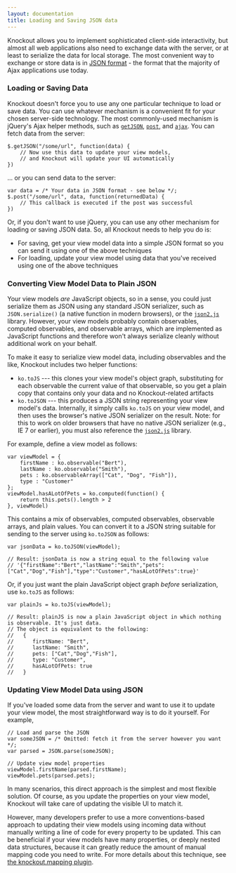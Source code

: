 ```yaml
---
layout: documentation
title: Loading and Saving JSON data
---
```


Knockout allows you to implement sophisticated client-side interactivity, but almost all web applications also need to exchange data with the server, or at least to serialize the data for local storage. The most convenient way to exchange or store data is in [JSON format](http://json.org/) - the format that the majority of Ajax applications use today.

### Loading or Saving Data

Knockout doesn't force you to use any one particular technique to load or save data. You can use whatever mechanism is a convenient fit for your chosen server-side technology. The most commonly-used mechanism is jQuery's Ajax helper methods, such as [`getJSON`](http://api.jquery.com/jQuery.getJSON/), [`post`](http://api.jquery.com/jQuery.post/), and [`ajax`](http://api.jquery.com/jQuery.ajax/). You can fetch data from the server:

    $.getJSON("/some/url", function(data) { 
    	// Now use this data to update your view models, 
    	// and Knockout will update your UI automatically 
    })

... or you can send data to the server:

	var data = /* Your data in JSON format - see below */;
	$.post("/some/url", data, function(returnedData) {
		// This callback is executed if the post was successful		
	})

Or, if you don't want to use jQuery, you can use any other mechanism for loading or saving JSON data. So, all Knockout needs to help you do is:

 * For saving, get your view model data into a simple JSON format so you can send it using one of the above techniques
 * For loading, update your view model using data that you've received using one of the above techniques

### Converting View Model Data to Plain JSON

Your view models *are* JavaScript objects, so in a sense, you could just serialize them as JSON using any standard JSON serializer, such as `JSON.serialize()` (a native function in modern browsers), or the [`json2.js`](https://github.com/douglascrockford/JSON-js/blob/master/json2.js) library. However, your view models probably contain observables, computed observables, and observable arrays, which are implemented as JavaScript functions and therefore won't always serialize cleanly without additional work on your behalf.

To make it easy to serialize view model data, including observables and the like, Knockout includes two helper functions:

 * `ko.toJS` --- this clones your view model's object graph, substituting for each observable the current value of that observable, so you get a plain copy that contains only your data and no Knockout-related artifacts
 * `ko.toJSON` --- this produces a JSON string representing your view model's data. Internally, it simply calls `ko.toJS` on your view model, and then uses the browser's native JSON serializer on the result. Note: for this to work on older browsers that have no native JSON serializer (e.g., IE 7 or earlier), you must also reference the [`json2.js`](https://github.com/douglascrockford/JSON-js/blob/master/json2.js) library.
 
For example, define a view model as follows:

    var viewModel = {
        firstName : ko.observable("Bert"),
        lastName : ko.observable("Smith"),
        pets : ko.observableArray(["Cat", "Dog", "Fish"]),
        type : "Customer"
    };
    viewModel.hasALotOfPets = ko.computed(function() {
        return this.pets().length > 2
    }, viewModel)
    
This contains a mix of observables, computed observables, observable arrays, and plain values. You can convert it to a JSON string suitable for sending to the server using `ko.toJSON` as follows:

    var jsonData = ko.toJSON(viewModel);
    
    // Result: jsonData is now a string equal to the following value
    // '{"firstName":"Bert","lastName":"Smith","pets":["Cat","Dog","Fish"],"type":"Customer","hasALotOfPets":true}'

Or, if you just want the plain JavaScript object graph *before* serialization, use `ko.toJS` as follows:

    var plainJs = ko.toJS(viewModel);
    
    // Result: plainJS is now a plain JavaScript object in which nothing is observable. It's just data.
    // The object is equivalent to the following:
    //   {
    //      firstName: "Bert",
    //      lastName: "Smith",
    //      pets: ["Cat","Dog","Fish"],
    //      type: "Customer",
    //      hasALotOfPets: true
    //   }


### Updating View Model Data using JSON 

If you've loaded some data from the server and want to use it to update your view model, the most straightforward way is to do it yourself. For example,

    // Load and parse the JSON
    var someJSON = /* Omitted: fetch it from the server however you want */;
    var parsed = JSON.parse(someJSON);

    // Update view model properties
    viewModel.firstName(parsed.firstName);
    viewModel.pets(parsed.pets);
    
In many scenarios, this direct approach is the simplest and most flexible solution. Of course, as you update the properties on your view model, Knockout will take care of updating the visible UI to match it.

However, many developers prefer to use a more conventions-based approach to updating their view models using incoming data without manually writing a line of code for every property to be updated. This can be beneficial if your view models have many properties, or deeply nested data structures, because it can greatly reduce the amount of manual mapping code you need to write. For more details about this technique, see [the knockout.mapping plugin](plugins-mapping.html).
